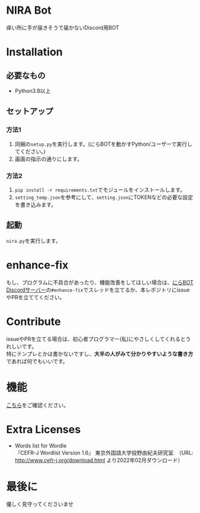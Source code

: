 # NIRA Bot
痒い所に手が届きそうで届かないDiscord用BOT

# Installation
## 必要なもの
- Python3.8以上

## セットアップ
### 方法1
1. 同梱の`setup.py`を実行します。(にらBOTを動かすPython/ユーザーで実行してください。)
2. 画面の指示の通りにします。

### 方法2
1. `pip install -r requirements.txt`でモジュールをインストールします。
2. `setting_temp.json`を参考にして、`setting.json`にTOKENなどの必要な設定を書き込みます。

## 起動
`nira.py`を実行します。

# enhance-fix
もし、プログラムに不具合があったり、機能改善をしてほしい場合は、[にらBOT Discordサーバー](https://discord.gg/awfFpCYTcP)の`#enhance-fix`でスレッドを立てるか、本レポジトリにissueやPRを立ててください。  

# Contribute
issueやPRを立てる場合は、初心者プログラマー(私)にやさしくしてくれるとうれしいです。  
特にテンプレとかは書かないですし、**大半の人がみて分かりやすいような書き方**であれば何でもいいです。

# 機能
[こちら](https://nattyan-tv.github.io/nira_web/index.html)をご確認ください。

# Extra Licenses
- Words list for Wordle  
『CEFR-J Wordlist Version 1.6』 東京外国語大学投野由紀夫研究室. （URL: http://www.cefr-j.org/download.html より2022年02月ダウンロード）

# 最後に
優しく見守ってくださいませ